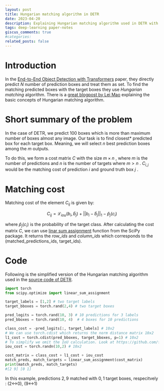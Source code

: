 ```yaml
---
layout: post
title: Hungarian matching algorithm in DETR
date: 2023-04-20
description: Explaining Hungarian matching algorithm used in DETR with a small example
tags: deep-learning paper-notes
giscus_comments: true
#categories: 
related_posts: false
---
```

# Introduction
In the [End-to-End Object Detection with Transformers](https://arxiv.org/abs/2005.12872) paper, they directly predict $N$ number of prediction boxes and treat them as set. To find the matching predicted boxes with the target boxes they use *Hungarian matching* algorithm. There is a [great blogpost by Lei Mao](https://leimao.github.io/blog/Hungarian-Matching-Algorithm/) explaining the basic concepts of Hungarian matching algorithm. 

# Short summary of the problem
In the case of DETR, we predict 100 boxes which is more than maximum number of boxes almost any image. Our task is to find closest* predicted box for each target box. Meaning, we will select $n$ best prediction boxes among the $m$ outputs. 

To do this, we form a cost matrix $C$ with the size $m \times n$ , where $m$ is the number of predictions and $n$ is the number of targets where $m > n$ . $C_{i,j}$ would be the matching cost of prediction $i$ and ground truth box $j$ . 

# Matching cost
Matching cost of the element $C_{ij}$ is given by:

$$
\begin{equation}
C_{ij} = \mathcal{L}_{iou}(b_i, \hat{b}_j) + ||b_i - \hat{b}_j||_1 - \hat{p}_j(c_i)
\end{equation}
$$

where $\hat{p}_j(c_i)$ is the probability of the target class. 
After calculating the cost matrix $C$, we can use [linar sum assignment](https://docs.scipy.org/doc/scipy/reference/generated/scipy.optimize.linear_sum_assignment.html#scipy.optimize.linear_sum_assignment) function from the SciPy package. It returns the *row_ids* and *column_ids* which corresponds to the (matched_predictions_ids, target_ids).

# Code
Following is the simplified version of the Hungarian matching algorithm used in the [source code of DETR](https://github.com/facebookresearch/detr/blob/main/models/matcher.py). 
```python
import torch
from scipy.optimize import linear_sum_assignment

target_labels = [1,2] # two target labels
target_bboxes = torch.rand(2,4) # two target boxes

pred_logits = torch.rand(10, 3) # 10 predictions for 3 labels
pred_bboxes = torch.rand(10, 4)  # 4 boxes for 10 predictions

class_cost = -pred_logits[:, target_labels] # 10x2
# We can use torch.cdist which returns the norm distance matrix 10x2
l1_cost = torch.cdist(pred_bboxes, target_bboxes, p=1) # 10x2
# To simplify we omit the IoU calculation. Look at https://github.com/facebookresearch/detr/blob/3af9fa878e73b6894ce3596450a8d9b89d918ca9/models/matcher.py#L74
iou_cost = torch.randn(10,2) # 10x2

cost_matrix = class_cost + l1_cost + iou_cost
match_preds, match_targets = linear_sum_assignment(cost_matrix)
print(match_preds, match_targets)
#[2 9] [0 1]
```
In this example, predictions $2,9$ matched with $0,1$ target boxes, respecitvely : (2<->0), (9<->1)